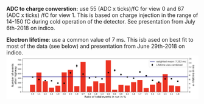 **ADC to charge converstion:** use 55 (ADC x ticks)/fC for view 0 and 67 (ADC x ticks) /fC for view 1.
This is based on charge injection in the range of 14-150 fC during cold operation of the detector. See presentation from July 6th-2018 on indico. 

**Electron lifetime**: use a common value of 7 ms. This isb ased on best fit to most of the data (see below) and presentation from June 29th-2018 on indico.
![alt text](Lifetime_all_runs.png)

